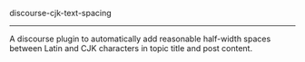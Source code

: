 discourse-cjk-text-spacing

------

A discourse plugin to automatically add reasonable half-width spaces between Latin and CJK characters
in topic title and post content.

